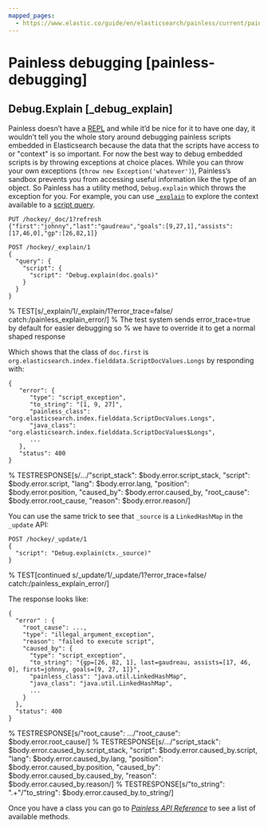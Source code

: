```yaml
---
mapped_pages:
  - https://www.elastic.co/guide/en/elasticsearch/painless/current/painless-debugging.html
---
```


# Painless debugging [painless-debugging]

## Debug.Explain [_debug_explain]

Painless doesn’t have a [REPL](https://en.wikipedia.org/wiki/Read%E2%80%93eval%E2%80%93print_loop) and while it’d be nice for it to have one day, it wouldn’t tell you the whole story around debugging painless scripts embedded in Elasticsearch because the data that the scripts have access to or "context" is so important. For now the best way to debug embedded scripts is by throwing exceptions at choice places. While you can throw your own exceptions (`throw new Exception('whatever')`), Painless’s sandbox prevents you from accessing useful information like the type of an object. So Painless has a utility method, `Debug.explain` which throws the exception for you. For example, you can use [`_explain`](https://www.elastic.co/docs/api/doc/elasticsearch/operation/operation-explain) to explore the context available to a [script query](/reference/query-languages/query-dsl/query-dsl-script-query.md).

```console
PUT /hockey/_doc/1?refresh
{"first":"johnny","last":"gaudreau","goals":[9,27,1],"assists":[17,46,0],"gp":[26,82,1]}

POST /hockey/_explain/1
{
  "query": {
    "script": {
      "script": "Debug.explain(doc.goals)"
    }
  }
}
```
% TEST[s/_explain\/1/_explain\/1?error_trace=false/ catch:/painless_explain_error/]
% The test system sends error_trace=true by default for easier debugging so
% we have to override it to get a normal shaped response

Which shows that the class of `doc.first` is `org.elasticsearch.index.fielddata.ScriptDocValues.Longs` by responding with:

```console-result
{
   "error": {
      "type": "script_exception",
      "to_string": "[1, 9, 27]",
      "painless_class": "org.elasticsearch.index.fielddata.ScriptDocValues.Longs",
      "java_class": "org.elasticsearch.index.fielddata.ScriptDocValues$Longs",
      ...
   },
   "status": 400
}
```
% TESTRESPONSE[s/\.\.\./"script_stack": $body.error.script_stack, "script": $body.error.script, "lang": $body.error.lang, "position": $body.error.position, "caused_by": $body.error.caused_by, "root_cause": $body.error.root_cause, "reason": $body.error.reason/]

You can use the same trick to see that `_source` is a `LinkedHashMap` in the `_update` API:

```console
POST /hockey/_update/1
{
  "script": "Debug.explain(ctx._source)"
}
```
% TEST[continued s/_update\/1/_update\/1?error_trace=false/ catch:/painless_explain_error/]

The response looks like:

```console-result
{
  "error" : {
    "root_cause": ...,
    "type": "illegal_argument_exception",
    "reason": "failed to execute script",
    "caused_by": {
      "type": "script_exception",
      "to_string": "{gp=[26, 82, 1], last=gaudreau, assists=[17, 46, 0], first=johnny, goals=[9, 27, 1]}",
      "painless_class": "java.util.LinkedHashMap",
      "java_class": "java.util.LinkedHashMap",
      ...
    }
  },
  "status": 400
}
```
% TESTRESPONSE[s/"root_cause": \.\.\./"root_cause": $body.error.root_cause/]
% TESTRESPONSE[s/\.\.\./"script_stack": $body.error.caused_by.script_stack, "script": $body.error.caused_by.script, "lang": $body.error.caused_by.lang, "position": $body.error.caused_by.position, "caused_by": $body.error.caused_by.caused_by, "reason": $body.error.caused_by.reason/]
% TESTRESPONSE[s/"to_string": ".+"/"to_string": $body.error.caused_by.to_string/]

Once you have a class you can go to [*Painless API Reference*](https://www.elastic.co/guide/en/elasticsearch/painless/current/painless-api-reference.html) to see a list of available methods.


